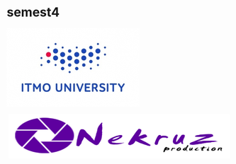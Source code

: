 # semest4
![Image alt](https://github.com/nekruz03/semest4/blob/main/0.jpeg)

<img align="right" width="500" height="100" src="https://github.com/nekruz03/semest4/blob/main/NK%20Logo.jpg">


